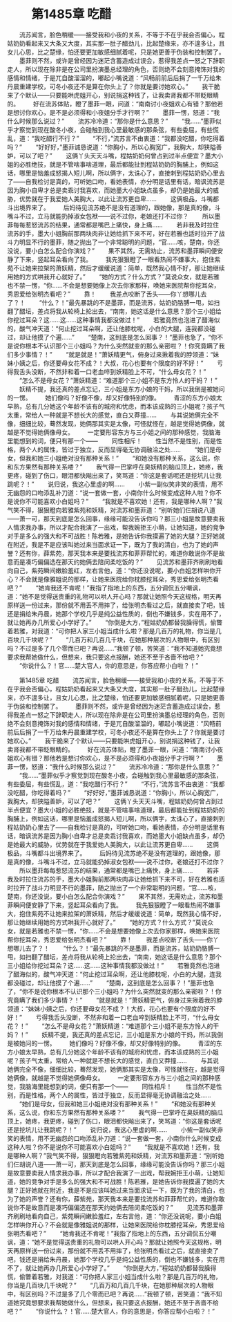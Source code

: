 # 　　第1485章 吃醋
　　流苏闻言，脸色稍缓——接受我和小夜的关系，不等于不在乎我会否偏心，程姑奶奶看起来又大条又大度，其实那一肚子醋劲儿，比起楚缘来，亦不遑多让，且女儿心思，比之楚缘，怕还要更加敏感细腻着呢，只是她更善于伪装和控制罢了。
　　墨菲则不然，或许是曾经因为迷茫含蓄造成过误会，惹得我差点一怒之下辞职走人，所以现在除非是在公司里扮演墨总经理的角色，否则绝不会刻意掩饰对我的感情和情绪，于是兀自酸溜溜的，嘟起小嘴说道：“风畅前前后后捐了一千万给朱丹晨重建学校，可冬小夜还不是算在你头上了？你就是要讨她欢心。”
　　我干脆来了个默认——只要能哄虎姐开心，别说捐这种钱了，让我卖肾我都不带眨眼睛的。
　　好在流苏体贴，瞪了墨菲一眼，问道：“南南讨小夜姐欢心有错？那他若是想讨你欢心，是不是必须得和小夜姐分手才行啊？”
　　墨菲一愣，怒道：“我什么时候那么说过？”
　　流苏冷冷道：“那你是什么意思？”
　　“我……”墨菲似乎才察觉到现在酸冬小夜，会碰触到我心里最敏感的那条弦，有些委屈，有些慌乱，道：“我吃醋行不行？”
　　“不行，”流苏言不由衷道：“我都没吃醋，你吃得着吗？”
　　“好好好，”墨菲诚恳说道：“你胸小，所以心胸宽广，我胸大，却狭隘善妒，可以了吧？”
　　这俩丫头天天斗嘴，程姑奶奶何曾占到过半点便宜？墨大小姐的必胜绝技，就是不管啥事啥道理，最后都能扯到程姑奶奶的胸脯上，例如这话，哪里是恼羞成怒揭人短儿啊，所以俩字，太诛心了，直接刺到程姑奶奶心里去了——自我检讨是真的，可听她口吻，看她表情，亦分明是话里有话，暗讽流苏是因为胸小自卑才总是卖乖讨我喜欢，而她墨大小姐缺点虽多，却仍是她最大的威胁，优势就在于我爱她人美胸大，以此让流苏更自卑……
　　这俩极品，斗嘴都斗出境界来了。
　　后妈待见流苏绝不是没有道理的，跟她像，那是真的像，斗嘴斗不过，立马就能扔掉淑女包袱——说不过你，老娘还打不过你？
　　所以墨菲每每惹怒流苏的结果，通常都是嘴巴上痛快，身上痛……
　　若非我及时拉住流苏的手，墨大小姐胸前那两块肉非让她给抓下来不可，好在若雅也适时拉开了战斗力明显不行的墨菲，随之抛出了一个非常聪明的问题，“官……咳，楚南，你还没说，要小白怎么配合你演戏？”
　　果不其然，无需劝止，流苏和墨菲瞬间便安静了下来，竖起耳朵看向了我。
　　我先狠狠瞪了一眼看热闹不嫌事大，抱住紫苑不让她来拉架的萧妖精，然后才缓缓说道：简单，既然我心情不好，那让她继续用她的方式哄我开心就好了。”
　　“她的方式？什么方式？”莫说众女，就是若雅也不禁一愣，“你……不会是想要她像上次去你家那样，唤她来医院帮你挖耳朵，秀恩爱给张明杰看吧？”
　　靠！
　　我差点咬断了舌头——你丫想哪儿去了？！
　　“什么？！”最先暴跳的不是墨菲，而是流苏，姑奶奶胳膊一甩，如扫翻了醋坛，差点将我从轮椅上抡出去，“南南，她这话是什么意思？那个三小姐给你挖过耳朵？这……这……这种事情我都没做过！”
　　若雅竟然也泡进了醋海似的，酸气冲天道：“何止挖过耳朵啊，还让他膝枕呢，小白的大腿，连我都没碰过，却让他摸了个遍……”
　　“楚南，这到底是怎么回事？！”墨菲也急了，“你不是说你根本不认识那个三小姐吗？为什么突然就变的那么亲密啦？！你究竟瞒了我们多少事情？！”
　　“就是就是！”萧妖精更气，俯身过来揪着我的脖领道：“妹妹小姨之后，你还要母女花不成？！大叔，花心也要有个限度的好不好！”
　　亏得我舌头没断，不然非和着一口老血啐到妖精脸上不可，“什么母女花？！”
　　“怎么不是母女花？”萧妖精道：“难道那个三小姐不是东方怜人的干妈？！”
　　妖精不提，我还真的差点忘记，三小姐是东方小娘的干妈，所以我倒是被她问的一愣。
　　她们像吗？好像不像，却又好像特别的像。
　　青涩的东方小娘太早熟，总有几分她这个年龄不该有的城府和忧虑，而本该成熟的三小姐呢？孩子气太重，常给人一种就是不想长大的感觉，直白又莽撞……
　　与其说她俩完全不像，细细比较，蓦然发现，她俩那其实是太像，可怪就怪在，越是觉得她俩像，就越是不觉得她俩像母女。
　　一定要形容东方与三小姐之间的那种感觉，我脑海里能想到的词，便只有那一个——
　　同性相斥！
　　性当然不是性别，而是性格，两个人的属性，皆过于独立，反而显得毫无协调融洽之处……
　　“她们是母女，但我和她三小姐绝对没有那种关系！”
　　“和她没有那种关系，这么说，你和东方果然有那种关系喽？”
　　我气得一巴掌呼在臭妖精的脑瓜顶上，她疼，我更疼，碰到了伤口，眼泪都快飚出来了，笑骂道：“你这是套话呢还是挖坑儿让我跳呢？！”
　　说归说，我这心里虚的啊……
　　小紫一副似笑非笑的表情，用不无幽怨的口吻添乱补刀道：“说一套做一套，小南你什么时候变成这种人啦？你不是说你不可能喜欢小白姐吗？”
　　“我就是不喜欢她！还有，我是哪种人啊？”我气笑不得，狠狠瞪向若雅紫苑和妖精，对流苏和墨菲道：“别听她们仨胡说八道——萧一可，那天到底是怎么回事，缘缘可能没告诉你吗？那三小姐是故意要卖我人情求我办事，所以才配合我演了一出戏，帮我婉拒王小萌，让她知道，她的竞争对手是多么的强大和不可战胜！陈若雅，是她告诉你我摸遍了她的大腿？正好她就在附近，我是不是应该叫她过来当面求证一下，既为了我的清白，也为了她的声誉？还有你，薛紫苑，那天我本来是要找流苏和菲菲帮忙的，难道你敢说你不是故意而是凑巧偏偏选在那天约她俩去陪闵柔吃饭的？”
　　见流苏和墨菲齐刷刷地看向自己，紫苑瞬间嫩脸羞红，左右言他，道：“你还没说呢，要小白姐怎样哄你开心？不会就是像雅姐说的那样，让她来医院给你枕膝挖耳朵，秀恩爱给张明杰看吧？”
　　“她肯我还不肯呢！”我指了指地上的东西，五分调侃五分嘲讽，道：“她不是觉得送贵重的礼物可以哄人开心吗？那就让她照今天这规格，明天再原样送一份过来，那份就不用丢不用摔了，给张明杰看过之后，就直接卖了吧，钱还是捐给朱丹晨，她那个学校几乎是纯公益性质的，倒也不嫌钱多，实在用不了，就让她再办几所爱心小学好了。”
　　“你倒是大方，”程姑奶奶都替我臊得慌，偷瞥着若雅，对我道：“可你把人家三小姐当成什么啦？那是几百万的礼物，你当是几百块几千块呢？”
　　“几百万和几百几千块，在她那种层次的人物眼中，有区别吗？不过是多了几个零而已吧？再说……”我顿了顿，苦笑道：“我不知道她究竟想要求我帮她做什么，但想来，我只要这点报酬，她还不至于吝啬不给吧？”
　　“你说什么？！官……楚大官人，你的意思是，你答应帮小白啦？！”

　　第1485章 吃醋
　　流苏闻言，脸色稍缓——接受我和小夜的关系，不等于不在乎我会否偏心，程姑奶奶看起来又大条又大度，其实那一肚子醋劲儿，比起楚缘来，亦不遑多让，且女儿心思，比之楚缘，怕还要更加敏感细腻着呢，只是她更善于伪装和控制罢了。
　　墨菲则不然，或许是曾经因为迷茫含蓄造成过误会，惹得我差点一怒之下辞职走人，所以现在除非是在公司里扮演墨总经理的角色，否则绝不会刻意掩饰对我的感情和情绪，于是兀自酸溜溜的，嘟起小嘴说道：“风畅前前后后捐了一千万给朱丹晨重建学校，可冬小夜还不是算在你头上了？你就是要讨她欢心。”
　　我干脆来了个默认——只要能哄虎姐开心，别说捐这种钱了，让我卖肾我都不带眨眼睛的。
　　好在流苏体贴，瞪了墨菲一眼，问道：“南南讨小夜姐欢心有错？那他若是想讨你欢心，是不是必须得和小夜姐分手才行啊？”
　　墨菲一愣，怒道：“我什么时候那么说过？”
　　流苏冷冷道：“那你是什么意思？”
　　“我……”墨菲似乎才察觉到现在酸冬小夜，会碰触到我心里最敏感的那条弦，有些委屈，有些慌乱，道：“我吃醋行不行？”
　　“不行，”流苏言不由衷道：“我都没吃醋，你吃得着吗？”
　　“好好好，”墨菲诚恳说道：“你胸小，所以心胸宽广，我胸大，却狭隘善妒，可以了吧？”
　　这俩丫头天天斗嘴，程姑奶奶何曾占到过半点便宜？墨大小姐的必胜绝技，就是不管啥事啥道理，最后都能扯到程姑奶奶的胸脯上，例如这话，哪里是恼羞成怒揭人短儿啊，所以俩字，太诛心了，直接刺到程姑奶奶心里去了——自我检讨是真的，可听她口吻，看她表情，亦分明是话里有话，暗讽流苏是因为胸小自卑才总是卖乖讨我喜欢，而她墨大小姐缺点虽多，却仍是她最大的威胁，优势就在于我爱她人美胸大，以此让流苏更自卑……
　　这俩极品，斗嘴都斗出境界来了。
　　后妈待见流苏绝不是没有道理的，跟她像，那是真的像，斗嘴斗不过，立马就能扔掉淑女包袱——说不过你，老娘还打不过你？
　　所以墨菲每每惹怒流苏的结果，通常都是嘴巴上痛快，身上痛……
　　若非我及时拉住流苏的手，墨大小姐胸前那两块肉非让她给抓下来不可，好在若雅也适时拉开了战斗力明显不行的墨菲，随之抛出了一个非常聪明的问题，“官……咳，楚南，你还没说，要小白怎么配合你演戏？”
　　果不其然，无需劝止，流苏和墨菲瞬间便安静了下来，竖起耳朵看向了我。
　　我先狠狠瞪了一眼看热闹不嫌事大，抱住紫苑不让她来拉架的萧妖精，然后才缓缓说道：简单，既然我心情不好，那让她继续用她的方式哄我开心就好了。”
　　“她的方式？什么方式？”莫说众女，就是若雅也不禁一愣，“你……不会是想要她像上次去你家那样，唤她来医院帮你挖耳朵，秀恩爱给张明杰看吧？”
　　靠！
　　我差点咬断了舌头——你丫想哪儿去了？！
　　“什么？！”最先暴跳的不是墨菲，而是流苏，姑奶奶胳膊一甩，如扫翻了醋坛，差点将我从轮椅上抡出去，“南南，她这话是什么意思？那个三小姐给你挖过耳朵？这……这……这种事情我都没做过！”
　　若雅竟然也泡进了醋海似的，酸气冲天道：“何止挖过耳朵啊，还让他膝枕呢，小白的大腿，连我都没碰过，却让他摸了个遍……”
　　“楚南，这到底是怎么回事？！”墨菲也急了，“你不是说你根本不认识那个三小姐吗？为什么突然就变的那么亲密啦？！你究竟瞒了我们多少事情？！”
　　“就是就是！”萧妖精更气，俯身过来揪着我的脖领道：“妹妹小姨之后，你还要母女花不成？！大叔，花心也要有个限度的好不好！”
　　亏得我舌头没断，不然非和着一口老血啐到妖精脸上不可，“什么母女花？！”
　　“怎么不是母女花？”萧妖精道：“难道那个三小姐不是东方怜人的干妈？！”
　　妖精不提，我还真的差点忘记，三小姐是东方小娘的干妈，所以我倒是被她问的一愣。
　　她们像吗？好像不像，却又好像特别的像。
　　青涩的东方小娘太早熟，总有几分她这个年龄不该有的城府和忧虑，而本该成熟的三小姐呢？孩子气太重，常给人一种就是不想长大的感觉，直白又莽撞……
　　与其说她俩完全不像，细细比较，蓦然发现，她俩那其实是太像，可怪就怪在，越是觉得她俩像，就越是不觉得她俩像母女。
　　一定要形容东方与三小姐之间的那种感觉，我脑海里能想到的词，便只有那一个——
　　同性相斥！
　　性当然不是性别，而是性格，两个人的属性，皆过于独立，反而显得毫无协调融洽之处……
　　“她们是母女，但我和她三小姐绝对没有那种关系！”
　　“和她没有那种关系，这么说，你和东方果然有那种关系喽？”
　　我气得一巴掌呼在臭妖精的脑瓜顶上，她疼，我更疼，碰到了伤口，眼泪都快飚出来了，笑骂道：“你这是套话呢还是挖坑儿让我跳呢？！”
　　说归说，我这心里虚的啊……
　　小紫一副似笑非笑的表情，用不无幽怨的口吻添乱补刀道：“说一套做一套，小南你什么时候变成这种人啦？你不是说你不可能喜欢小白姐吗？”
　　“我就是不喜欢她！还有，我是哪种人啊？”我气笑不得，狠狠瞪向若雅紫苑和妖精，对流苏和墨菲道：“别听她们仨胡说八道——萧一可，那天到底是怎么回事，缘缘可能没告诉你吗？那三小姐是故意要卖我人情求我办事，所以才配合我演了一出戏，帮我婉拒王小萌，让她知道，她的竞争对手是多么的强大和不可战胜！陈若雅，是她告诉你我摸遍了她的大腿？正好她就在附近，我是不是应该叫她过来当面求证一下，既为了我的清白，也为了她的声誉？还有你，薛紫苑，那天我本来是要找流苏和菲菲帮忙的，难道你敢说你不是故意而是凑巧偏偏选在那天约她俩去陪闵柔吃饭的？”
　　见流苏和墨菲齐刷刷地看向自己，紫苑瞬间嫩脸羞红，左右言他，道：“你还没说呢，要小白姐怎样哄你开心？不会就是像雅姐说的那样，让她来医院给你枕膝挖耳朵，秀恩爱给张明杰看吧？”
　　“她肯我还不肯呢！”我指了指地上的东西，五分调侃五分嘲讽，道：“她不是觉得送贵重的礼物可以哄人开心吗？那就让她照今天这规格，明天再原样送一份过来，那份就不用丢不用摔了，给张明杰看过之后，就直接卖了吧，钱还是捐给朱丹晨，她那个学校几乎是纯公益性质的，倒也不嫌钱多，实在用不了，就让她再办几所爱心小学好了。”
　　“你倒是大方，”程姑奶奶都替我臊得慌，偷瞥着若雅，对我道：“可你把人家三小姐当成什么啦？那是几百万的礼物，你当是几百块几千块呢？”
　　“几百万和几百几千块，在她那种层次的人物眼中，有区别吗？不过是多了几个零而已吧？再说……”我顿了顿，苦笑道：“我不知道她究竟想要求我帮她做什么，但想来，我只要这点报酬，她还不至于吝啬不给吧？”
　　“你说什么？！官……楚大官人，你的意思是，你答应帮小白啦？！”
